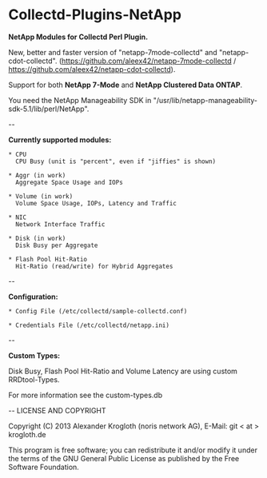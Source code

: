 Collectd-Plugins-NetApp
=======================

<b>NetApp Modules for Collectd Perl Plugin.</b>

New, better and faster version of "netapp-7mode-collectd" and "netapp-cdot-collectd".
(https://github.com/aleex42/netapp-7mode-collectd / https://github.com/aleex42/netapp-cdot-collectd).

Support for both <b>NetApp 7-Mode</b> and <b>NetApp Clustered Data ONTAP</b>.

You need the NetApp Manageability SDK in "/usr/lib/netapp-manageability-sdk-5.1/lib/perl/NetApp".

-- 

<b>Currently supported modules:</b>

    * CPU
      CPU Busy (unit is "percent", even if "jiffies" is shown)
      
    * Aggr (in work)
      Aggregate Space Usage and IOPs

    * Volume (in work)
      Volume Space Usage, IOPs, Latency and Traffic

    * NIC
      Network Interface Traffic

    * Disk (in work)
      Disk Busy per Aggregate

    * Flash Pool Hit-Ratio
      Hit-Ratio (read/write) for Hybrid Aggregates
--

<b>Configuration:</b>

    * Config File (/etc/collectd/sample-collectd.conf)

    * Credentials File (/etc/collectd/netapp.ini)

--

<b>Custom Types:</b>

Disk Busy, Flash Pool Hit-Ratio and Volume Latency are using custom RRDtool-Types.

For more information see the custom-types.db

--
LICENSE AND COPYRIGHT

Copyright (C) 2013 Alexander Krogloth (noris network AG), E-Mail: git < at > krogloth.de

This program is free software; you can redistribute it and/or modify it
under the terms of the GNU General Public License as published
by the Free Software Foundation.
